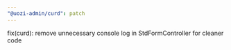 ```yaml
---
"@uozi-admin/curd": patch
---
```


fix(curd): remove unnecessary console log in StdFormController for cleaner code
